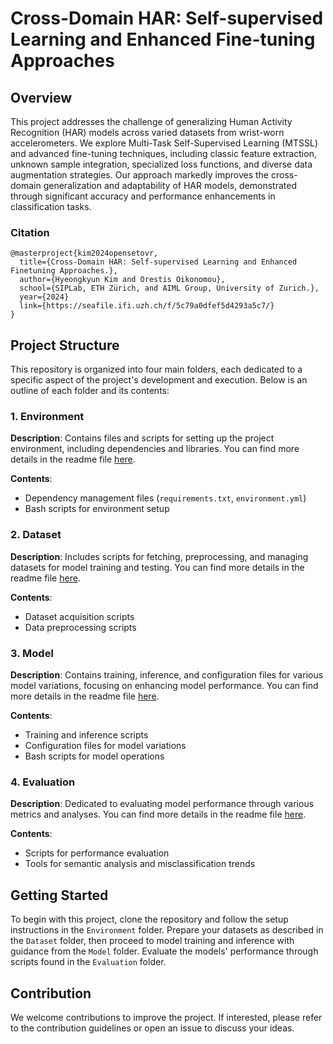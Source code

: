 # Cross-Domain HAR: Self-supervised Learning and Enhanced Fine-tuning Approaches

## Overview
This project addresses the challenge of generalizing Human Activity Recognition (HAR) models across varied datasets from wrist-worn accelerometers. We explore Multi-Task Self-Supervised Learning (MTSSL) and advanced fine-tuning techniques, including classic feature extraction, unknown sample integration, specialized loss functions, and diverse data augmentation strategies. Our approach markedly improves the cross-domain generalization and adaptability of HAR models, demonstrated through significant accuracy and performance enhancements in classification tasks. 

### Citation
```
@masterproject{kim2024opensetovr,
  title={Cross-Domain HAR: Self-supervised Learning and Enhanced Finetuning Approaches.},
  author={Hyeongkyun Kim and Orestis Oikonomou},
  school={SIPLab, ETH Zürich, and AIML Group, University of Zurich.},
  year={2024}
  link={https://seafile.ifi.uzh.ch/f/5c79a0dfef5d4293a5c7/}
}
```


## Project Structure
This repository is organized into four main folders, each dedicated to a specific aspect of the project's development and execution. Below is an outline of each folder and its contents:

### 1. Environment
**Description**: Contains files and scripts for setting up the project environment, including dependencies and libraries. You can find more details in the readme file [here](./1-Environment/README.md).

**Contents**:
- Dependency management files (`requirements.txt`, `environment.yml`)
- Bash scripts for environment setup

### 2. Dataset
**Description**: Includes scripts for fetching, preprocessing, and managing datasets for model training and testing. You can find more details in the readme file [here](./2-Dataset/README.md).

**Contents**:
- Dataset acquisition scripts
- Data preprocessing scripts

### 3. Model
**Description**: Contains training, inference, and configuration files for various model variations, focusing on enhancing model performance. You can find more details in the readme file [here](./3-Model/README.md).

**Contents**:
- Training and inference scripts
- Configuration files for model variations
- Bash scripts for model operations

### 4. Evaluation
**Description**: Dedicated to evaluating model performance through various metrics and analyses. You can find more details in the readme file [here](./4-Evaluation/README.md).

**Contents**:
- Scripts for performance evaluation
- Tools for semantic analysis and misclassification trends

## Getting Started
To begin with this project, clone the repository and follow the setup instructions in the `Environment` folder. Prepare your datasets as described in the `Dataset` folder, then proceed to model training and inference with guidance from the `Model` folder. Evaluate the models' performance through scripts found in the `Evaluation` folder.

## Contribution
We welcome contributions to improve the project. If interested, please refer to the contribution guidelines or open an issue to discuss your ideas.
